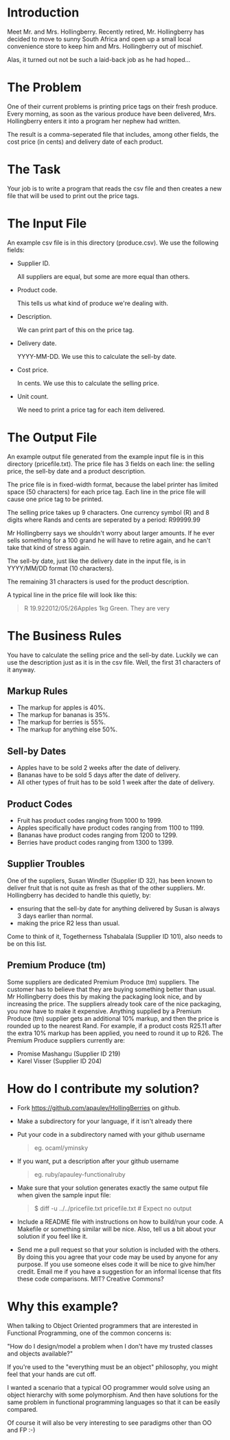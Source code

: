 Introduction
============
Meet Mr. and Mrs. Hollingberry. Recently retired, Mr. Hollingberry has decided
to move to sunny South Africa and open up a small local convenience store to
keep him and Mrs. Hollingberry out of mischief.

Alas, it turned out not be such a laid-back job as he had hoped...

The Problem
===========
One of their current problems is printing price tags on their fresh produce.
Every morning, as soon as the various produce have been delivered,
Mrs. Hollingberry enters it into a program her nephew had written.

The result is a comma-seperated file that includes, among other
fields, the cost price (in cents) and delivery date of each product.

The Task
========
Your job is to write a program that reads the csv file and then creates
a new file that will be used to print out the price tags.

The Input File
===============
An example csv file is in this directory (produce.csv).
We use the following fields:

*   Supplier ID.

    All suppliers are equal, but some are more equal than others.

*   Product code.

    This tells us what kind of produce we're dealing with.

*   Description.

    We can print part of this on the price tag.

*   Delivery date.

    YYYY-MM-DD. We use this to calculate the sell-by date.

*   Cost price.

    In cents. We use this to calculate the selling price.

*   Unit count.

    We need to print a price tag for each item delivered.

The Output File
===============
An example output file generated from the example input file is in this directory (pricefile.txt).
The price file has 3 fields on each line:
the selling price, the sell-by date and a product description.

The price file is in fixed-width format, because the label printer has
limited space (50 characters) for each price tag. Each line in the price file will
cause one price tag to be printed.

The selling price takes up 9 characters. One currency symbol (R) and 8
digits where Rands and cents are seperated by a period: R99999.99

Mr Hollingberry says we shouldn't worry about larger amounts. If he
ever sells something for a 100 grand he will have to retire again, and
he can't take that kind of stress again.

The sell-by date, just like the delivery date in the input file, is in
YYYY/MM/DD format (10 characters).

The remaining 31 characters is used for the product description.

A typical line in the price file will look like this:

> R   19.922012/05/26Apples 1kg Green. They are very

The Business Rules
==================
You have to calculate the selling price and the sell-by date. Luckily
we can use the description just as it is in the csv file. Well, the
first 31 characters of it anyway.

## Markup Rules
* The markup for apples  is 40%.
* The markup for bananas is 35%.
* The markup for berries is 55%.
* The markup for anything else 50%.

## Sell-by Dates
* Apples have to be sold 2 weeks after the date of delivery.
* Bananas have to be sold 5 days after the date of delivery.
* All other types of fruit has to be sold 1 week after the date of
delivery.

## Product Codes
* Fruit has product codes ranging from 1000 to 1999.
* Apples specifically have product codes ranging from 1100 to 1199.
* Bananas have product codes ranging from 1200 to 1299.
* Berries have product codes ranging from 1300 to 1399.

## Supplier Troubles
One of the suppliers, Susan Windler (Supplier ID 32), has been known to deliver
fruit that is not quite as fresh as that of the other suppliers.
Mr. Hollingberry has decided to handle this quietly, by:
*   ensuring that the sell-by date for anything delivered by Susan is always 3
    days earlier than normal.
*   making the price R2 less than usual.

Come to think of it, Togetherness Tshabalala (Supplier ID 101), also
needs to be on this list.

## Premium Produce (tm)
Some suppliers are dedicated Premium Produce (tm) suppliers.
The customer has to believe that they are buying something better than
usual.
Mr Hollingberry does this by making the packaging look nice, and by increasing the
price.
The suppliers already took care of the nice packaging, you now have to
make it expensive. Anything supplied by a Premium Produce (tm)
supplier gets an additional 10% markup, and then the price is rounded
up to the nearest Rand.
For example, if a product costs R25.11 after the extra 10% markup has
been applied, you need to round it up to R26.
The Premium Produce suppliers currently are:
*   Promise Mashangu (Supplier ID 219)
*   Karel Visser (Supplier ID 204)


How do I contribute my solution?
================================

*   Fork https://github.com/apauley/HollingBerries on github.

*   Make a subdirectory for your language, if it isn't already there

*   Put your code in a subdirectory named with your github username

    > eg. ocaml/yminsky

*   If you want, put a description after your github username

    > eg. ruby/apauley-functionalruby

*   Make sure that your solution generates exactly the same output
    file when given the sample input file:

    > $ diff -u ../../pricefile.txt pricefile.txt # Expect no output

*   Include a README file with instructions on how to build/run your
    code. A Makefile or something similar will be nice. Also, tell us
    a bit about your solution if you feel like it.

*   Send me a pull request so that your solution is included with the
    others. By doing this you agree that your code may be used by
    anyone for any purpose. If you use someone elses code it will be
    nice to give him/her credit. Email me if you have a suggestion for an informal
    license that fits these code comparisons. MIT? Creative Commons?

Why this example?
=================

When talking to Object Oriented programmers that are interested in
Functional Programming, one of the common concerns is:

"How do I design/model a problem when I don't have my trusted classes
and objects available?"

If you're used to the "everything must be an object" philosophy, you
might feel that your hands are cut off.

I wanted a scenario that a typical OO programmer would solve using an
object hierarchy with some polymorphism. And then have solutions for
the same problem in functional programming languages so that it can be
easily compared.

Of course it will also be very interesting to see paradigms other than
OO and FP :-)
